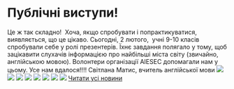 
# Публічні виступи!
Це ж так складно!  Хоча, якщо спробувати і попрактикуватися, виявляється, що це цікаво.
Сьогодні, 2 лютого,  учні 9-10 класів спробували себе у ролі презентерів. Їхнє завдання полягало у тому, щоб зацікавити слухачів інформацією про найбільші міста світу (звичайно, англійською мовою). Волонтери організації AIESEC допомагали нам у цьому.
Усе нам вдалося!!!!
Світлана Матис, вчитель англійської мови
![](/images/публічні-виступи/1.jpg)
![](/images/публічні-виступи/4.jpg)
![](/images/публічні-виступи/5.jpg)
![](/images/публічні-виступи/6.jpg)
![](/images/публічні-виступи/7.jpg)
![](/images/публічні-виступи/8.jpg)
![](/images/публічні-виступи/9.jpg)
![](/images/публічні-виступи/9a.jpg)
[Читати усі новини](/news)
       